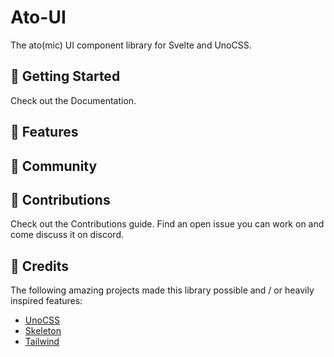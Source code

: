 # Ato-UI

The ato(mic) UI component library for Svelte and UnoCSS.

## 🚀 Getting Started

Check out the Documentation.

## 🍕 Features

## 👋 Community

## 🔑 Contributions

Check out the Contributions guide. Find an open issue you can work on and come discuss it on discord.

## 🌸 Credits

The following amazing projects made this library possible and / or heavily inspired features:

- [UnoCSS](https://github.com/unocss/unocss)
- [Skeleton](https://github.com/skeletonlabs/skeleton)
- [Tailwind](https://github.com/tailwindlabs/tailwindcss)